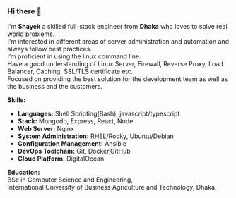 ### Hi there 👋

I'm **Shayek** a skilled full-stack engineer from **Dhaka** who loves to solve real world problems.  
I'm interested in different areas of server administration and automation and always follow best practices.  
I’m proficient in using the linux command line.  
Have a good understanding of Linux Server, Firewall, Reverse Proxy, Load Balancer, Caching, SSL/TLS certificate etc.  
Focused on providing the best solution for the development team as well as the business and the customers.  

**Skills:**  
- **Languages:**  Shell Scripting(Bash), javascript/typescript  
- **Stack:**  Mongodb, Express, React, Node  
- **Web Server:** Nginx  
- **System Administration:**  RHEL/Rocky, Ubuntu/Debian  
- **Configuration Management:** Ansible  
- **DevOps Toolchain:** Git, Docker,GitHub  
- **Cloud Platform:** DigitalOcean  

**Education:**  
BSc in Computer Science and Engineering,          
International University of Business Agriculture and Technology, Dhaka.
